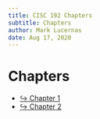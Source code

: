 ```yaml
---
title: CISC 192 Chapters
subtitle: Chapters
author: Mark Lucernas
date: Aug 17, 2020
---
```



# Chapters

- [↪ Chapter 1](chapter-1/index)
- [↪ Chapter 2](chapter-2/index)

